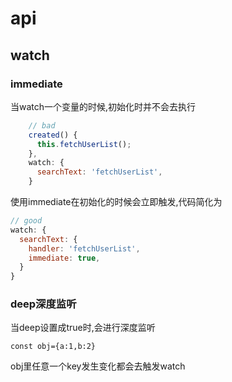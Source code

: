 # api

## watch 

### immediate

当watch一个变量的时候,初始化时并不会去执行

``` javascript
    // bad
    created() {
      this.fetchUserList();
    },
    watch: {
      searchText: 'fetchUserList',
    }
```

使用immediate在初始化的时候会立即触发,代码简化为

```javascript
// good
watch: {
  searchText: {
    handler: 'fetchUserList',
    immediate: true,
  }
}
```

### deep深度监听

当deep设置成true时,会进行深度监听
```
const obj={a:1,b:2}
```
obj里任意一个key发生变化都会去触发watch

